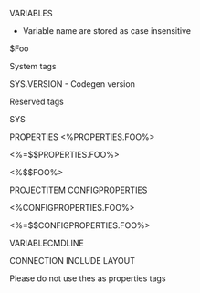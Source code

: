 VARIABLES

* Variable name are stored as case insensitive

$Foo




 






System tags

SYS.VERSION - Codegen version

Reserved tags

SYS

PROPERTIES
   <%PROPERTIES.FOO%>


   <%=$$PROPERTIES.FOO%>

   <%$$FOO%>


PROJECTITEM
CONFIGPROPERTIES

  <%CONFIGPROPERTIES.FOO%>

  <%=$$CONFIGPROPERTIES.FOO%>


VARIABLECMDLINE



CONNECTION
INCLUDE
LAYOUT



Please do not use thes as properties tags
